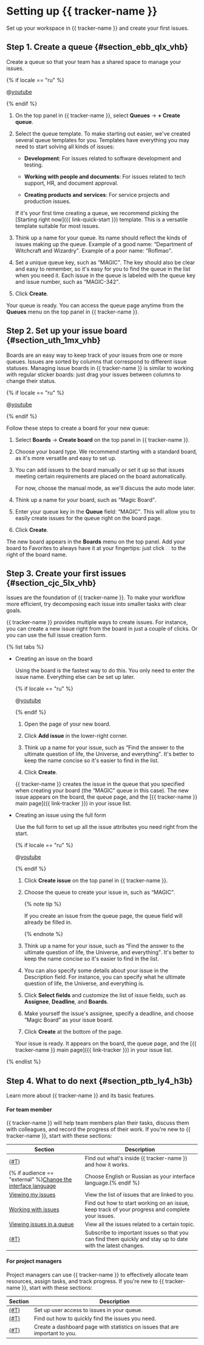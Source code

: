 # Setting up {{ tracker-name }}

Set up your workspace in {{ tracker-name }} and create your first issues.

## Step 1. Create a queue {#section_ebb_qlx_vhb}

Create a queue so that your team has a shared space to manage your issues.

{% if locale == "ru" %}

@[youtube](0SvIUTiGX5U)

{% endif %}

1. On the top panel in {{ tracker-name }}, select **Queues** → **+ Create queue**.

1. Select the queue template. To make starting out easier, we've created several queue templates for you. Templates have everything you may need to start solving all kinds of issues:

    - **Development**: For issues related to software development and testing.

    - **Working with people and documents**: For issues related to tech support, HR, and document approval.

    - **Creating products and services**: For service projects and production issues.

    If it's your first time creating a queue, we recommend picking the [Starting right now]({{ link-quick-start }}) template. This is a versatile template suitable for most issues.

1. Think up a name for your queue. Its name should reflect the kinds of issues making up the queue. Example of a good name: <q>Department of Witchcraft and Wizardry</q>. Example of a poor name: <q>Roflmao</q>.

1. Set a unique queue key, such as <q>MAGIC</q>. The key should also be clear and easy to remember, so it's easy for you to find the queue in the list when you need it. Each issue in the queue is labeled with the queue key and issue number, such as <q>MAGIC-342</q>.

1. Click **Create**.

Your queue is ready. You can access the queue page anytime from the **Queues** menu on the top panel in {{ tracker-name }}.

## Step 2. Set up your issue board {#section_uth_1mx_vhb}

Boards are an easy way to keep track of your issues from one or more queues. Issues are sorted by columns that correspond to different issue statuses. Managing issue boards in {{ tracker-name }} is similar to working with regular sticker boards: just drag your issues between columns to change their status.

{% if locale == "ru" %}

@[youtube](_Z2mM_1JzTQ)

{% endif %}

Follow these steps to create a board for your new queue:

1. Select **Boards** → **Create board** on the top panel in {{ tracker-name }}.

1. Choose your board type. We recommend starting with a standard board, as it's more versatile and easy to set up.

1. You can add issues to the board manually or set it up so that issues meeting certain requirements are placed on the board automatically.

    For now, choose the manual mode, as we'll discuss the auto mode later.

1. Think up a name for your board, such as <q>Magic Board</q>.

1. Enter your queue key in the **Queue** field: <q>MAGIC</q>. This will allow you to easily create issues for the queue right on the board page.

1. Click **Create**.

The new board appears in the **Boards** menu on the top panel. Add your board to Favorites to always have it at your fingertips: just click ![](../_assets/tracker/add-to-favorites.png) to the right of the board name.

## Step 3. Create your first issues {#section_cjc_5lx_vhb}

Issues are the foundation of {{ tracker-name }}. To make your workflow more efficient, try decomposing each issue into smaller tasks with clear goals.

{{ tracker-name }} provides multiple ways to create issues. For instance, you can create a new issue right from the board in just a couple of clicks. Or you can use the full issue creation form.

{% list tabs %}

- Creating an issue on the board

    Using the board is the fastest way to do this. You only need to enter the issue name. Everything else can be set up later.

    {% if locale == "ru" %}

    @[youtube](_Ht24zw-ciI)

    {% endif %}

    1. Open the page of your new board.

    1. Click **Add issue** in the lower-right corner.

    1. Think up a name for your issue, such as <q>Find the answer to the ultimate question of life, the Universe, and everything</q>. It's better to keep the name concise so it's easier to find in the list.

    1. Click **Create**.

    {{ tracker-name }} creates the issue in the queue that you specified when creating your board (the <q>MAGIC</q> queue in this case). The new issue appears on the board, the queue page, and the [{{ tracker-name }} main page]({{ link-tracker }}) in your issue list.

- Creating an issue using the full form

    Use the full form to set up all the issue attributes you need right from the start.

    {% if locale == "ru" %}

    @[youtube](-_iH3NnmxPY)

    {% endif %}

    1. Click **Create issue** on the top panel in {{ tracker-name }}.

    1. Choose the queue to create your issue in, such as <q>MAGIC</q>.

        {% note tip %}

        If you create an issue from the queue page, the queue field will already be filled in.

        {% endnote %}

    1. Think up a name for your issue, such as <q>Find the answer to the ultimate question of life, the Universe, and everything</q>. It's better to keep the name concise so it's easier to find in the list.

    1. You can also specify some details about your issue in the Description field. For instance, you can specify what he ultimate question of life, the Universe, and everything is.

    1. Click **Select fields** and customize the list of issue fields, such as **Assignee**, **Deadline**, and **Boards**.

    1. Make yourself the issue's assignee, specify a deadline, and choose <q>Magic Board</q> as your issue board.

    1. Click **Create** at the bottom of the page.

    Your issue is ready. It appears on the board, the queue page, and the [{{ tracker-name }} main page]({{ link-tracker }}) in your issue list.

{% endlist %}

## Step 4. What to do next {#section_ptb_ly4_h3b}

Learn more about {{ tracker-name }} and its basic features.

#### For team member

{{ tracker-name }} will help team members plan their tasks, discuss them with colleagues, and record the progress of their work. If you're new to {{ tracker-name }}, start with these sections:

| Section | Description |
| ------ | -------- |
| [{#T}](about-tracker.md) | Find out what's inside {{ tracker-name }} and how it works. |
| {% if audience == "external" %}[Change the interface language](user/personal.md#choose-language) | Choose English or Russian as your interface language.{% endif %} |
| [Viewing my issues](user/my-tickets.md) | View the list of issues that are linked to you. |
| [Working with issues](user/ticket-in-progress.md) | Find out how to start working on an issue, keep track of your progress and complete your issues. |
| [Viewing issues in a queue](user/queue.md) | View all the issues related to a certain topic. |
| [{#T}](user/subscribe.md) | Subscribe to important issues so that you can find them quickly and stay up to date with the latest changes. |

#### For project managers

Project managers can use {{ tracker-name }} to effectively allocate team resources, assign tasks, and track progress. If you're new to {{ tracker-name }}, start with these sections:

| Section | Description |
| ------ | -------- |
| [{#T}](manager/queue-access.md) | Set up user access to issues in your queue. |
| [{#T}](user/search-task.md) | Find out how to quickly find the issues you need. |
| [{#T}](user/dashboard.md) | Create a dashboard page with statistics on issues that are important to you. |

